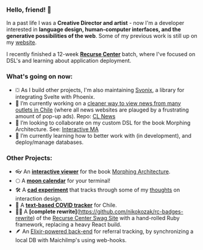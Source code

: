 ### Hello, friend! 👋

In a past life I was a **Creative Director and artist** - now I'm a developer interested in **language design, human-computer interfaces, and the generative possibilities of the web**. Some of my previous work is still up on my [website](https://nkozak.com/).

I recently finished a 12-week **[Recurse Center](https://www.recurse.com/)** batch, where I've focused on DSL's and learning about application deployment.

### What's going on now:

- ⛋ As I build other projects, I'm also maintaining [Svonix](https://github.com/nikokozak/svonix), a library for integrating Svelte with Phoenix.
- 🔭 I’m currently working on a [cleaner way to view news from many outlets in Chile](https://lectorchile.com/) (where all news websites are plauged by a frustrating amount of pop-up ads). Repo: [CL News](https://github.com/nikokozak/cl_news)
- 👯 I’m looking to collaborate on my custom DSL for the book Morphing Architecture. See: [Interactive MA](https://morphing-architecture.onrender.com/)
- 🌱 I’m currently learning how to better work with (in development), and deploy/manage databases.

### Other Projects:

- 👓 An **[interactive viewer](https://github.com/nikokozak/shapes-for-architects)** for the book [Morphing Architecture](https://www.amazon.com/Morphing-Mathematical-Transformations-Architects-Designers/dp/1780674139/).
- 🌕 A **[moon calendar](https://github.com/nikokozak/moon)** for your terminal!
- 🛠️ A **[cad experiment](https://nkozak.com/assets/programs/ripl-1/index.html)** that tracks through some of my [thoughts](https://nkozak.com/code-interactive/rethinking-cad.html) on interaction design.
- 🦠 A **[text-based COVID tracker](https://github.com/nikokozak/covidpoem)** for Chile.
- ✍🏻 A **[complete rewrite]**(https://github.com/nikokozak/rc-badges-rewrite) of the [Recurse Center Swag Site](https://swag.recurse.com) with a hand-rolled Ruby framework, replacing a heavy React build.
- 🪶 An [Elixir-powered back-end](https://github.com/nikokozak/pluma_newsletter_api) for referral tracking, by synchronizing a local DB with Maichilmp's using web-hooks.
